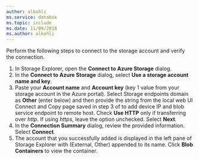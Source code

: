 ```yaml
---
author: alkohli
ms.service: databox  
ms.topic: include
ms.date: 11/09/2018
ms.author: alkohli
---
```


Perform the following steps to connect to the storage account and verify the connection.

1. In Storage Explorer, open the **Connect to Azure Storage** dialog.
2. In the **Connect to Azure Storage** dialog, select **Use a storage account name and key**.
3. Paste your **Account name** and **Account key** (key 1 value from your storage account in the Azure portal). Select Storage endpoints domain as **Other** (enter below) and then provide the string from the local web UI Connect and Copy page saved in step 3 of to add device IP and blob service endpoint to remote host. Check **Use HTTP** only if transferring over *http*. If using *https*, leave the option unchecked. Select **Next**.
4. In the **Connection Summary** dialog, review the provided information. Select **Connect**.
5. The account that you successfully added is displayed in the left pane of Storage Explorer with (External, Other) appended to its name. Click **Blob Containers** to view the container.
